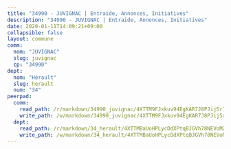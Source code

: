 ```yaml
---
title: "34990 - JUVIGNAC | Entraide, Annonces, Initiatives"
description: "34990 - JUVIGNAC | Entraide, Annonces, Initiatives"
date: 2020-01-11T14:09:21+09:00
collapsible: false
layout: commune
comm:
  nom: "JUVIGNAC"
  slug: juvignac
  cp: "34990"
dept:
  nom: "Hérault"
  slug: herault
  num: "34"
peerpad:
  comm:
    read_path: /r/markdown/34990_juvignac/4XTTM9FJxkuv94EgKAR7J8PJij5r7hTjDax3TWtskSH89JFT1
    write_path: /w/markdown/34990_juvignac/4XTTM9FJxkuv94EgKAR7J8PJij5r7hTjDax3TWtskSH89JFT1-K3TgTg1QS3gy71XeXgrqFpK4gjwwsDbjmmzcwsY5YtPpSkTN7YcwJJUu5PiYh7aG2a2b6EsAzk2QLb6f2vUfhNw1hUEtGnQHK6TPkn51szxfPpJGfjUrSjeFzw6FEnDfzmXwrGGT
  dept:
    read_path: /r/markdown/34_herault/4XTTMBaUoHPLycDdXPtqBJGVh78NEVoMZNyf8Wnh1X5DK6Ew8
    write_path: /w/markdown/34_herault/4XTTMBaUoHPLycDdXPtqBJGVh78NEVoMZNyf8Wnh1X5DK6Ew8-K3TgTd4rzWVX1F82NgGyNepGUxhqCmodCALjxNZeEdBQWQhd1NJYx1gHMW9QBLL6sN41ALXRejLsG2VetgVferfVncrvVCz47dChJvN8ouQLRMdWs4KpxKPeRYR1nspmhzdBqF8J
---
```


